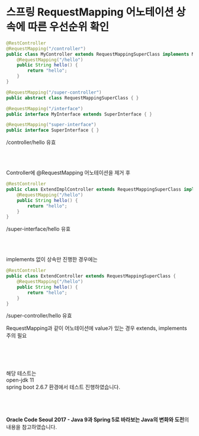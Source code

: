 # 스프링 RequestMapping 어노테이션 상속에 따른 우선순위 확인


```java
@RestController
@RequestMapping("/controller")
public class MyController extends RequestMappingSuperClass implements MyInterface {
    @RequestMapping("/hello")
    public String hello() {
        return "hello";
    }
}

@RequestMapping("/super-controller")
public abstract class RequestMappingSuperClass { }

@RequestMapping("/interface")
public interface MyInterface extends SuperInterface { }

@RequestMapping("super-interface")
public interface SuperInterface { }
```
/controller/hello 유효

<br>
<br>

Controller에 @RequestMapping 어노테이션을 제거 후
```java
@RestController
public class ExtendImplController extends RequestMappingSuperClass implements MyInterface{
    @RequestMapping("/hello")
    public String hello() {
        return "hello";
    }
}
```
/super-interface/hello 유효

<br>
<br>

implements 없이 상속만 진행한 경우에는
```java
@RestController
public class ExtendController extends RequestMappingSuperClass {
    @RequestMapping("/hello")
    public String hello() {
        return "hello";
    }
}
```
/super-controller/hello 유효

RequestMapping과 같이 어노테이션에 value가 있는 경우 extends, implements 주의 필요 
<br>
<br>
<br> 
<br> 
<br>

해당 테스트는 <br>
open-jdk 11 <br>
spring boot 2.6.7 환경에서 테스트 진행하였습니다. 
<br>
<br>
<br>
<br>
<br>
**Oracle Code Seoul 2017 - Java 9과 Spring 5로 바라보는 Java의 변화와 도전**의 내용을 참고하였습니다.
